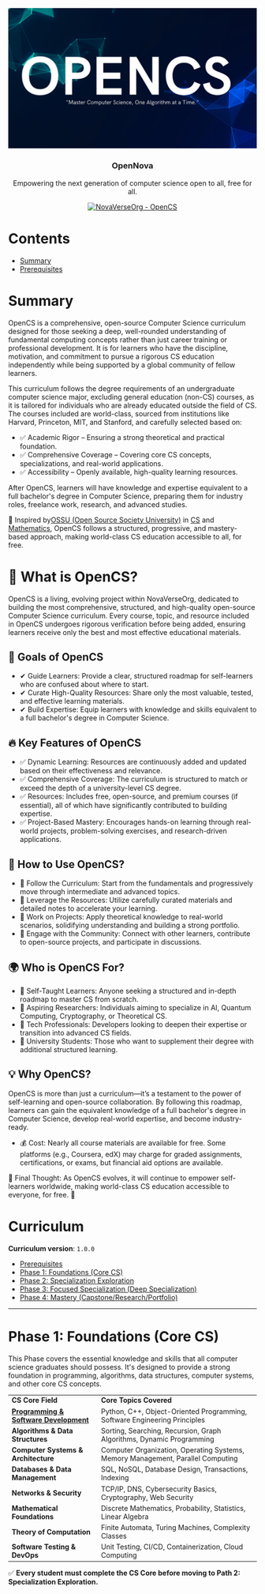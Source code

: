 <div align="center" style="text-align: center">
<img src="./Img/OpenCS.jpg" alt="OpenCS logo"/>
<h3>OpenNova</h3>
<p>
  Empowering the next generation of computer science open to all, free for all.
</p>
<p>
  <a href="https://github.com/NovaVerseOrg/OpenCS">
    <img alt="NovaVerseOrg - OpenCS" src="https://img.shields.io/badge/NovaVerseOrg-OpenCS-blue.svg"
  ></a>
</p>
</div>

# Contents

- [Summary](#summary)
- [Prerequisites](#prerequisites)

# Summary


OpenCS is a comprehensive, open-source Computer Science curriculum designed for those seeking a deep, well-rounded understanding of fundamental computing concepts rather than just career training or professional development. It is for learners who have the discipline, motivation, and commitment to pursue a rigorous CS education independently while being supported by a global community of fellow learners.

This curriculum follows the degree requirements of an undergraduate computer science major, excluding general education (non-CS) courses, as it is tailored for individuals who are already educated outside the field of CS. The courses included are world-class, sourced from institutions like Harvard, Princeton, MIT, and Stanford, and carefully selected based on:

- ✅ Academic Rigor – Ensuring a strong theoretical and practical foundation.
- ✅ Comprehensive Coverage – Covering core CS concepts, specializations, and real-world applications.
- ✅ Accessibility – Openly available, high-quality learning resources.

After OpenCS, learners will have knowledge and expertise equivalent to a full bachelor's degree in Computer Science, preparing them for industry roles, freelance work, research, and advanced studies.

🚀 Inspired by[OSSU (Open Source Society University)](https://github.com/ossu) in [CS](https://github.com/ossu/computer-science) and [Mathematics](https://github.com/ossu/math), OpenCS follows a structured, progressive, and mastery-based approach, making world-class CS education accessible to all, for free.


# 🚀 What is OpenCS?
OpenCS is a living, evolving project within NovaVerseOrg, dedicated to building the most comprehensive, structured, and high-quality open-source Computer Science curriculum. Every course, topic, and resource included in OpenCS undergoes rigorous verification before being added, ensuring learners receive only the best and most effective educational materials.
## 🎯 Goals of OpenCS
- ✔ Guide Learners: Provide a clear, structured roadmap for self-learners who are confused about where to start.
-  ✔ Curate High-Quality Resources: Share only the most valuable, tested, and effective learning materials.
-  ✔ Build Expertise: Equip learners with knowledge and skills equivalent to a full bachelor's degree in Computer Science.

## 🔥 Key Features of OpenCS
- ✅ Dynamic Learning: Resources are continuously added and updated based on their effectiveness and relevance.
- ✅ Comprehensive Coverage: The curriculum is structured to match or exceed the depth of a university-level CS degree.
- ✅ Resources: Includes free, open-source, and premium courses (if essential), all of which have significantly contributed to building expertise.
- ✅ Project-Based Mastery: Encourages hands-on learning through real-world projects, problem-solving exercises, and research-driven applications.

## 📌 How to Use OpenCS?
- 🔹 Follow the Curriculum: Start from the fundamentals and progressively move through intermediate and advanced topics.
- 🔹 Leverage the Resources: Utilize carefully curated materials and detailed notes to accelerate your learning.
- 🔹 Work on Projects: Apply theoretical knowledge to real-world scenarios, solidifying understanding and building a strong portfolio.
- 🔹 Engage with the Community: Connect with other learners, contribute to open-source projects, and participate in discussions.

## 🌍 Who is OpenCS For?
- 🔹 Self-Taught Learners: Anyone seeking a structured and in-depth roadmap to master CS from scratch.
- 🔹 Aspiring Researchers: Individuals aiming to specialize in AI, Quantum Computing, Cryptography, or Theoretical CS.
- 🔹 Tech Professionals: Developers looking to deepen their expertise or transition into advanced CS fields.
- 🔹 University Students: Those who want to supplement their degree with additional structured learning.
## 💡 Why OpenCS?
OpenCS is more than just a curriculum—it’s a testament to the power of self-learning and open-source collaboration. By following this roadmap, learners can gain the equivalent knowledge of a full bachelor's degree in Computer Science, develop real-world expertise, and become industry-ready.
- 💰 Cost: Nearly all course materials are available for free. Some platforms (e.g., Coursera, edX) may charge for graded assignments, certifications, or exams, but financial aid options are available.

📢 Final Thought: As OpenCS evolves, it will continue to empower self-learners worldwide, making world-class CS education accessible to everyone, for free. 🚀


# Curriculum

**Curriculum version**: `1.0.0`

- [Prerequisites]()
- [Phase 1: Foundations (Core CS)]()
- [Phase 2: Specialization Exploration]()
- [Phase 3: Focused Specialization (Deep Specialization)]()
- [Phase 4: Mastery (Capstone/Research/Portfolio)]()

---


# **Phase 1: Foundations (Core CS)** 
This Phase covers the essential knowledge and skills that all computer science graduates should possess. It's designed to provide a strong foundation in programming, algorithms, data structures, computer systems, and other core CS concepts.

|  |  |
| ----- | ----- |
| **CS Core Field** | **Core Topics Covered** |
| [**Programming & Software Development**](./Foundations/README.md) | Python, C++, Object-Oriented Programming, Software Engineering Principles |
| **Algorithms & Data Structures** | Sorting, Searching, Recursion, Graph Algorithms, Dynamic Programming |
| **Computer Systems & Architecture** | Computer Organization, Operating Systems, Memory Management, Parallel Computing |
| **Databases & Data Management** | SQL, NoSQL, Database Design, Transactions, Indexing |
| **Networks & Security** | TCP/IP, DNS, Cybersecurity Basics, Cryptography, Web Security |
| **Mathematical Foundations** | Discrete Mathematics, Probability, Statistics, Linear Algebra |
| **Theory of Computation** | Finite Automata, Turing Machines, Complexity Classes |
| **Software Testing & DevOps** | Unit Testing, CI/CD, Containerization, Cloud Computing |

✅ **Every student must complete the CS Core before moving to Path 2: Specialization Exploration.**

